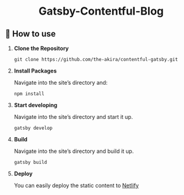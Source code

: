 <h1 align="center">
  Gatsby-Contentful-Blog
</h1>

## 🚀 How to use

1.  **Clone the Repository**

    ```shell
    git clone https://github.com/the-akira/contentful-gatsby.git
    ```

2.  **Install Packages**

    Navigate into the site’s directory and:

    ```shell
    npm install
    ```

3.  **Start developing**

    Navigate into the site’s directory and start it up.

    ```shell
    gatsby develop
    ```
    
4.  **Build**

    Navigate into the site’s directory and build it up.

    ```shell
    gatsby build
    ```

5.  **Deploy**

    You can easily deploy the static content to [Netlify](https://www.netlify.com/)